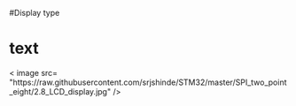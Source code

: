 #Display type

<h1> text </h1>
< image src= "https://raw.githubusercontent.com/srjshinde/STM32/master/SPI_two_point_eight/2.8_LCD_display.jpg" />
